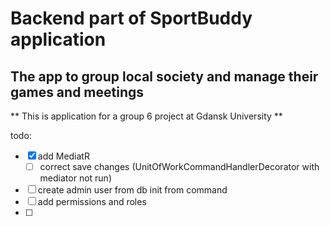 # Backend part of SportBuddy application
## The app to group local society and manage their games and meetings

** This is application for a group 6 project at Gdansk University **

todo:
- [x] add MediatR 
  - [ ] correct save changes (UnitOfWorkCommandHandlerDecorator with mediator not run)
- [ ] create admin user from db init from command
- [ ] add permissions and roles
- [ ] 

